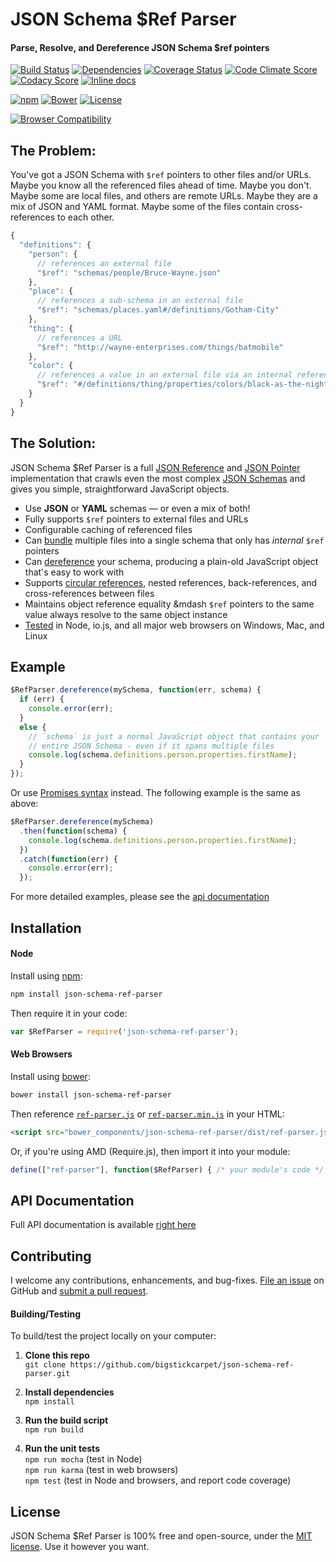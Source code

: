 JSON Schema $Ref Parser
============================
#### Parse, Resolve, and Dereference JSON Schema $ref pointers

[![Build Status](https://api.travis-ci.org/BigstickCarpet/json-schema-ref-parser.svg)](https://travis-ci.org/BigstickCarpet/json-schema-ref-parser)
[![Dependencies](https://david-dm.org/BigstickCarpet/json-schema-ref-parser.svg)](https://david-dm.org/BigstickCarpet/json-schema-ref-parser)
[![Coverage Status](https://coveralls.io/repos/BigstickCarpet/json-schema-ref-parser/badge.svg?branch=master&service=github)](https://coveralls.io/r/BigstickCarpet/json-schema-ref-parser)
[![Code Climate Score](https://codeclimate.com/github/BigstickCarpet/json-schema-ref-parser/badges/gpa.svg)](https://codeclimate.com/github/BigstickCarpet/json-schema-ref-parser)
[![Codacy Score](https://www.codacy.com/project/badge/d8abfe5e9a4044b89bd9f4b999d4a574)](https://www.codacy.com/public/jamesmessinger/json-schema-ref-parser)
[![Inline docs](http://inch-ci.org/github/BigstickCarpet/json-schema-ref-parser.svg?branch=master&style=shields)](http://inch-ci.org/github/BigstickCarpet/json-schema-ref-parser)

[![npm](http://img.shields.io/npm/v/json-schema-ref-parser.svg)](https://www.npmjs.com/package/json-schema-ref-parser)
[![Bower](http://img.shields.io/bower/v/json-schema-ref-parser.svg)](#bower)
[![License](https://img.shields.io/npm/l/json-schema-ref-parser.svg)](LICENSE)

[![Browser Compatibility](https://saucelabs.com/browser-matrix/json-schema-parser.svg)](https://saucelabs.com/u/json-schema-parser)


The Problem:
--------------------------
You've got a JSON Schema with `$ref` pointers to other files and/or URLs.  Maybe you know all the referenced files ahead of time.  Maybe you don't.  Maybe some are local files, and others are remote URLs.  Maybe they are a mix of JSON and YAML format.  Maybe some of the files contain cross-references to each other.

```javascript
{
  "definitions": {
    "person": {
      // references an external file
      "$ref": "schemas/people/Bruce-Wayne.json"
    },
    "place": {
      // references a sub-schema in an external file
      "$ref": "schemas/places.yaml#/definitions/Gotham-City"
    },
    "thing": {
      // references a URL
      "$ref": "http://wayne-enterprises.com/things/batmobile"
    },
    "color": {
      // references a value in an external file via an internal reference
      "$ref": "#/definitions/thing/properties/colors/black-as-the-night"
    }
  }
}
```


The Solution:
--------------------------
JSON Schema $Ref Parser is a full [JSON Reference](https://tools.ietf.org/html/draft-pbryan-zyp-json-ref-03) and [JSON Pointer](https://tools.ietf.org/html/rfc6901) implementation that crawls even the most complex [JSON Schemas](http://json-schema.org/latest/json-schema-core.html) and gives you simple, straightforward JavaScript objects.

- Use **JSON** or **YAML** schemas &mdash; or even a mix of both!
- Fully supports `$ref` pointers to external files and URLs
- Configurable caching of referenced files
- Can [bundle](docs/ref-parser.md#bundlepath-options-callback) multiple files into a single schema that only has _internal_ `$ref` pointers
- Can [dereference](docs/ref-parser.md#dereferencepath-options-callback) your schema, producing a plain-old JavaScript object that's easy to work with
- Supports [circular references](docs/README.md#circular-refs), nested references, back-references, and cross-references between files
- Maintains object reference equality &mdash `$ref` pointers to the same value always resolve to the same object instance
- [Tested](http://bigstickcarpet.github.io/json-schema-ref-parser/tests/index.html) in Node, io.js, and all major web browsers on Windows, Mac, and Linux


Example
--------------------------

```javascript
$RefParser.dereference(mySchema, function(err, schema) {
  if (err) {
    console.error(err);
  }
  else {
    // `schema` is just a normal JavaScript object that contains your
    // entire JSON Schema - even if it spans multiple files
    console.log(schema.definitions.person.properties.firstName);
  }
});
```

Or use [Promises syntax](http://javascriptplayground.com/blog/2015/02/promises/) instead. The following example is the same as above:

```javascript
$RefParser.dereference(mySchema)
  .then(function(schema) {
    console.log(schema.definitions.person.properties.firstName);
  })
  .catch(function(err) {
    console.error(err);
  });
```

For more detailed examples, please see the [api documentation](docs/README.md)


Installation
--------------------------
#### Node
Install using [npm](https://docs.npmjs.com/getting-started/what-is-npm):

```bash
npm install json-schema-ref-parser
```

Then require it in your code:

```javascript
var $RefParser = require('json-schema-ref-parser');
```

#### Web Browsers
Install using [bower](http://bower.io/):

```bash
bower install json-schema-ref-parser
```

Then reference [`ref-parser.js`](dist/ref-parser.js) or [`ref-parser.min.js`](dist/ref-parser.min.js) in your HTML:

```html
<script src="bower_components/json-schema-ref-parser/dist/ref-parser.js"></script>
```

Or, if you're using AMD (Require.js), then import it into your module:

```javascript
define(["ref-parser"], function($RefParser) { /* your module's code */ })
```


API Documentation
--------------------------
Full API documentation is available [right here](docs/README.md)


Contributing
--------------------------
I welcome any contributions, enhancements, and bug-fixes.  [File an issue](https://github.com/BigstickCarpet/json-schema-ref-parser/issues) on GitHub and [submit a pull request](https://github.com/BigstickCarpet/json-schema-ref-parser/pulls).

#### Building/Testing
To build/test the project locally on your computer:

1. __Clone this repo__<br>
`git clone https://github.com/bigstickcarpet/json-schema-ref-parser.git`

2. __Install dependencies__<br>
`npm install`

3. __Run the build script__<br>
`npm run build`

4. __Run the unit tests__<br>
`npm run mocha` (test in Node)<br>
`npm run karma` (test in web browsers)<br>
`npm test` (test in Node and browsers, and report code coverage)


License
--------------------------
JSON Schema $Ref Parser is 100% free and open-source, under the [MIT license](LICENSE). Use it however you want.
